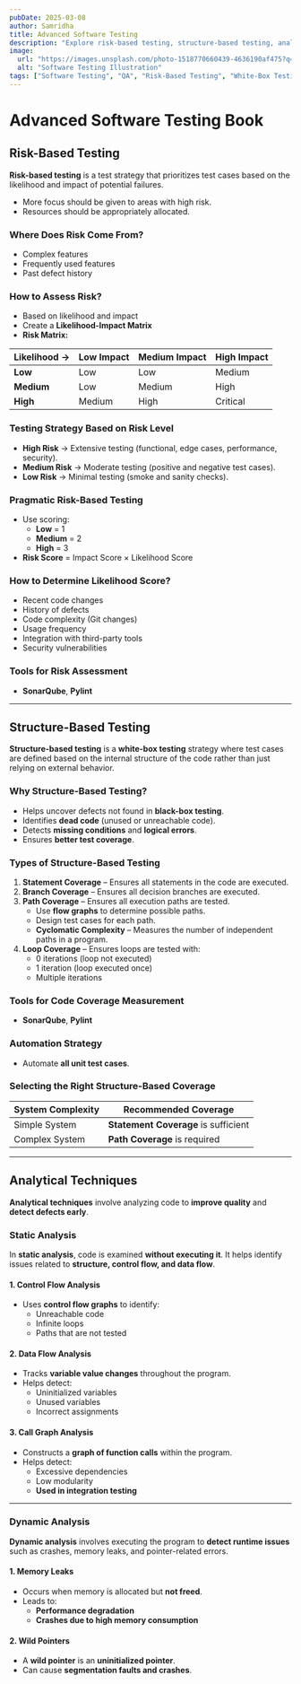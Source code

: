 ```yaml
---
pubDate: 2025-03-08
author: Samridha
title: Advanced Software Testing
description: "Explore risk-based testing, structure-based testing, analytical techniques, and dynamic analysis for software quality improvement."
image:
  url: "https://images.unsplash.com/photo-1518770660439-4636190af475?q=80&w=2787&auto=format&fit=crop&ixlib=rb-4.0.3"
  alt: "Software Testing Illustration"
tags: ["Software Testing", "QA", "Risk-Based Testing", "White-Box Testing", "Static Analysis"]
---
```


# Advanced Software Testing Book

## Risk-Based Testing

**Risk-based testing** is a test strategy that prioritizes test cases based on the likelihood and impact of potential failures.

- More focus should be given to areas with high risk.
- Resources should be appropriately allocated.

### Where Does Risk Come From?
- Complex features
- Frequently used features
- Past defect history

### How to Assess Risk?
- Based on likelihood and impact
- Create a **Likelihood-Impact Matrix**
- **Risk Matrix:**

| Likelihood → | Low Impact | Medium Impact | High Impact |
|-------------|-----------|--------------|------------|
| **Low**     | Low       | Low          | Medium     |
| **Medium**  | Low       | Medium       | High       |
| **High**    | Medium    | High         | Critical   |

### Testing Strategy Based on Risk Level
- **High Risk** → Extensive testing (functional, edge cases, performance, security).
- **Medium Risk** → Moderate testing (positive and negative test cases).
- **Low Risk** → Minimal testing (smoke and sanity checks).

### Pragmatic Risk-Based Testing
- Use scoring:
  - **Low** = 1
  - **Medium** = 2
  - **High** = 3
- **Risk Score** = Impact Score × Likelihood Score

### How to Determine Likelihood Score?
- Recent code changes
- History of defects
- Code complexity (Git changes)
- Usage frequency
- Integration with third-party tools
- Security vulnerabilities

### Tools for Risk Assessment
- **SonarQube**, **Pylint**

---

## Structure-Based Testing

**Structure-based testing** is a **white-box testing** strategy where test cases are defined based on the internal structure of the code rather than just relying on external behavior.

### Why Structure-Based Testing?
- Helps uncover defects not found in **black-box testing**.
- Identifies **dead code** (unused or unreachable code).
- Detects **missing conditions** and **logical errors**.
- Ensures **better test coverage**.

### Types of Structure-Based Testing

1. **Statement Coverage** – Ensures all statements in the code are executed.
2. **Branch Coverage** – Ensures all decision branches are executed.
3. **Path Coverage** – Ensures all execution paths are tested.
   - Use **flow graphs** to determine possible paths.
   - Design test cases for each path.
   - **Cyclomatic Complexity** – Measures the number of independent paths in a program.
4. **Loop Coverage** – Ensures loops are tested with:
   - 0 iterations (loop not executed)
   - 1 iteration (loop executed once)
   - Multiple iterations

### Tools for Code Coverage Measurement
- **SonarQube**, **Pylint**

### Automation Strategy
- Automate **all unit test cases**.

### Selecting the Right Structure-Based Coverage
| System Complexity | Recommended Coverage |
|------------------|---------------------|
| Simple System   | **Statement Coverage** is sufficient |
| Complex System  | **Path Coverage** is required |

---

## Analytical Techniques

**Analytical techniques** involve analyzing code to **improve quality** and **detect defects early**.

### Static Analysis

In **static analysis**, code is examined **without executing it**. It helps identify issues related to **structure, control flow, and data flow**.

#### 1. Control Flow Analysis
- Uses **control flow graphs** to identify:
  - Unreachable code
  - Infinite loops
  - Paths that are not tested

#### 2. Data Flow Analysis
- Tracks **variable value changes** throughout the program.
- Helps detect:
  - Uninitialized variables
  - Unused variables
  - Incorrect assignments

#### 3. Call Graph Analysis
- Constructs a **graph of function calls** within the program.
- Helps detect:
  - Excessive dependencies
  - Low modularity
  - **Used in integration testing**

---

### Dynamic Analysis

**Dynamic analysis** involves executing the program to **detect runtime issues** such as crashes, memory leaks, and pointer-related errors.

#### 1. Memory Leaks
- Occurs when memory is allocated but **not freed**.
- Leads to:
  - **Performance degradation**
  - **Crashes due to high memory consumption**

#### 2. Wild Pointers
- A **wild pointer** is an **uninitialized pointer**.
- Can cause **segmentation faults and crashes**.

